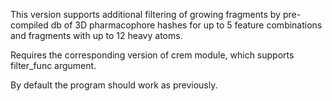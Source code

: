 This version supports additional filtering of growing fragments by pre-compiled db of 3D pharmacophore hashes for up to 5 feature combinations and fragments with up to 12 heavy atoms.

Requires the corresponding version of crem module, which supports filter_func argument.

By default the program should work as previously.  